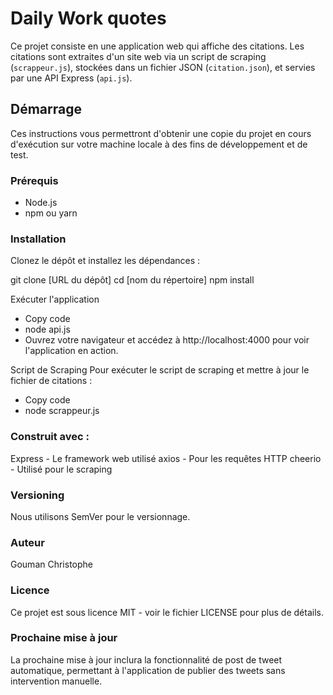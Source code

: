 # Daily Work quotes 

Ce projet consiste en une application web qui affiche des citations. Les citations sont extraites d'un site web via un script de scraping (`scrappeur.js`), stockées dans un fichier JSON (`citation.json`), et servies par une API Express (`api.js`).

## Démarrage

Ces instructions vous permettront d'obtenir une copie du projet en cours d'exécution sur votre machine locale à des fins de développement et de test.

### Prérequis

- Node.js
- npm ou yarn

### Installation

Clonez le dépôt et installez les dépendances : 

git clone [URL du dépôt]
cd [nom du répertoire]
npm install

Exécuter l'application

 - Copy code
 - node api.js
 - Ouvrez votre navigateur et accédez à http://localhost:4000 pour voir l'application en action.

Script de Scraping
Pour exécuter le script de scraping et mettre à jour le fichier de citations :

 - Copy code
 - node scrappeur.js

### Construit avec : 
Express - Le framework web utilisé
axios - Pour les requêtes HTTP
cheerio - Utilisé pour le scraping

### Versioning
Nous utilisons SemVer pour le versionnage.

### Auteur
Gouman Christophe 

### Licence
Ce projet est sous licence MIT - voir le fichier LICENSE pour plus de détails.

### Prochaine mise à jour
La prochaine mise à jour inclura la fonctionnalité de post de tweet automatique, permettant à l'application de publier des tweets sans intervention manuelle.
